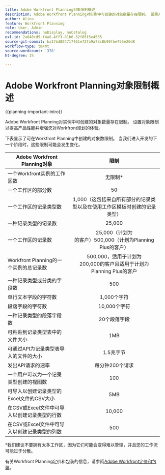 ```yaml
---
title: Adobe Workfront Planning对象限制概述
description: Adobe Workfront Planning对实例中可创建的对象数量存在限制。 设置对象限制以提高产品性能并增强您对Workfront规划的体验。
author: Alina
feature: Workfront Planning
role: User, Admin
recommendations: noDisplay, noCatalog
exl-id: 2a640cd5-f4a8-4ff3-81b6-32f85f6e4535
source-git-commit: ba17bd824717f61e72fb9a73c8b90fbe755e20d8
workflow-type: tm+mt
source-wordcount: '378'
ht-degree: 1%

---
```


<!--check the workfront.com/plans article linked below to see if there is content in there about Planning - after August 28, 2024-->

# Adobe Workfront Planning对象限制概述

<!--<span class="preview">The information on this page refers to functionality not yet generally available. It is available only in the Preview environment for all customers. After the monthly releases to Production, the same features are also available in the Production environment for customers who enabled fast releases. </span>   

<span class="preview">For information about fast releases, see [Enable or disable fast releases for your organization](/help/quicksilver/administration-and-setup/set-up-workfront/configure-system-defaults/enable-fast-release-process.md). </span>-->

{{planning-important-intro}}


Adobe Workfront Planning对实例中可创建的对象数量存在限制。 设置对象限制以提高产品性能并增强您对Workfront规划的体验。

下表显示了可在Workfront Planning中创建的对象数限制。 当我们进入开发的下一个阶段时，这些限制可能会发生变化。

| Adobe Workfront Planning对象 | 限制 |
|-------------------------------------------------------------------------------|:---------------------------------------------------------------------------------------------------------------:|
| 一个Workfront实例的工作区数 | 无限制* |
| 一个工作区的部分数 | 50 |
| 一个工作区的记录类型数 | 1,000（这包括来自所有部分的记录类型以及在使用工作区模板时创建的记录类型） |
| 一种记录类型的记录数 | 25,000 |
| 一个工作区的记录数 | 25,000（计划为<br>的客户）500,000（计划为Planning Plus的客户） |
| Workfront Planning的一个实例的总记录数 | 500,000，适用于计划为<br>200,000的客户且适用于计划为Planning Plus的客户 |
| 一种记录类型或分类的字段数 | 500 |
| 单行文本字段的字符数 | 1,000个字符 |
| 段落字段的字符数 | 10,000个字符 |
| 一种记录类型的段落字段数 | 20个段落字段 |
| 可粘贴到记录类型表中的文件大小 | 1MB |
| 可通过API为记录类型表导入的文件的大小 | 1.5兆字节 |
| 发出API请求的速率 | 每分钟200个请求 |
| 一个用户可以为一个记录类型创建的视图数 | 100 |
| 可导入以创建记录类型的Excel文件的CSV大小 | 5MB |
| 在CSV或Excel文件中可导入以创建记录类型的行数 | 10,000 |
| 在CSV或Excel文件中可导入以创建记录类型的列数 | 500 |

*我们建议不要拥有太多工作区，因为它们可能会变得难以管理，并且您的工作流可能过于分散。

有关Workfront Planning定价和包装的信息，请参阅[Adobe Workfront定价和包装](https://business.adobe.com/products/workfront/pricing.html)。

<!--
****************KEEP THIS COMMENTED OUT:

**This functionality has been temporarily removed and it will be available at a later date.**********************
-->


<!--OLD limitations (before GA:)

|       Adobe Workfront Planning  object                                                          |                                                        Limit                                                    |
|-------------------------------------------------------------------------------|:---------------------------------------------------------------------------------------------------------------:|
|     Number of Workspaces for one Workfront instance                                      |   1,000                                                                                                         |
|     Number of sections for one workspace                                      |   50                                                                                                         |
|     Number of Record Types for one workspace                                            |   1,000 (this includes record types from all sections and those that are created when using a workspace template)  |
|     Number of records for one record type                                               |   50,000                                                                                                        |
|     Number of fields for one record type or taxonomy                            |   500                                                                                                           |
|     Number of characters for a text field                                                               |   1,000 characters                                                                                              |
|     Size of file that you can paste in a record type table                    |   1MB                                                                                                           |
|     Size of file that you can import through the API for a record type table  |   1.5MB                                                                                                         |
|     The rate at which API requests can be made                                    |   200 requests per minute                                                                                       |
| Number of views one user can create for one record type | 100 |

-->
<!--| Size of CSV of Excel file you can import* | 5MB |-->

<!--[!IMPORTANT]
>
>*This functionality has been temporarily removed and it will be available at a later date.-->
